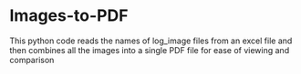 # Images-to-PDF
This python code reads the names of log_image files from an excel file and then combines all the images into a single PDF file for ease of viewing and comparison
